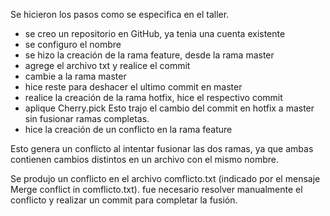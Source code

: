 Se hicieron los pasos como se especifica en el taller.

- se creo un repositorio en GitHub, ya tenia una cuenta existente
- se  configuro el nombre
- se hizo la creación de la rama feature, desde la rama master
- agrege el archivo txt y realice el commit
- cambie a la rama master
- hice reste para deshacer el ultimo commit en master
- realice la creación de la rama hotfix, hice el respectivo commit
- aplique Cherry.pick Esto trajo el cambio del commit en hotfix a master sin fusionar ramas completas.
- hice la creación de un conflicto en la rama feature

Esto genera un conflicto al intentar fusionar las dos ramas, ya que ambas contienen cambios distintos en un archivo con el mismo nombre.

Se produjo un conflicto en el archivo comflicto.txt (indicado por el mensaje Merge conflict in comflicto.txt). fue necesario resolver manualmente el conflicto y realizar un commit para completar la fusión.
